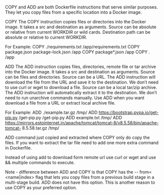 COPY and ADD are both Dockerfile instructions that serve similar purposes. They let you copy files 
from a specific location into a Docker image.

COPY
The COPY instruction copies files or directories into the Docker image.
It takes a src and destination as arguments.
Source can be absolute or relative from current WORKDIR or wild cards.
Destination path can be absolute or relative to current WORKDIR.

For Example:
COPY ./requirements.txt /app/requirements.txt
COPY package.json package-lock.json /app
COPY package*.json /app
COPY . /app

ADD
The ADD instruction copies files, directories, remote file or tar archive into the Docker 
image.
It takes a src and destination as arguments.
Source can be files and directories.
Source can be a URL. The ADD instruction will download the file from the URL and save it to 
the destination. We don’t need to use curl or wget to download a file.
Source can be a local tar/zip archive. The ADD instruction will automatically extract it to the 
destination. We don’t need to run unarchive commands manually.
Use ADD when you want download a file from a URL or extract local archive file.


For Example: 
ADD ./example.tar.gz /tmp/
ADD https://bootstrap.pypa.io/get-pip.py /get-pip.py /get-pip.py
ADD example.txt /tmp/
ADD https://mirrors.estointernet.in/apache/tomcat/tomcat-8/v8.5.58/bin/apache-tomcat- 
8.5.58.tar.gz /tmp/

ADD command just copied and extracted where COPY only do copy the files.
If you want to extract the tar file need to add one more extra command in Dockerfile.

Instead of using add to download form remote url use curl or wget and use && multiple commands 
to execute.

Note - difference between ADD and COPY is that COPY has the --
from=<name|index> flag that lets you copy files from a previous build stage in a multi-stage build. 
ADD does not have this option.
This is another reason to use COPY as your preferred option.